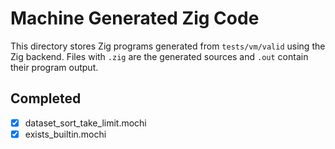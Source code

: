 # Machine Generated Zig Code

This directory stores Zig programs generated from `tests/vm/valid` using the
Zig backend.  Files with `.zig` are the generated sources and `.out` contain
their program output.

## Completed

- [x] dataset_sort_take_limit.mochi
- [x] exists_builtin.mochi
